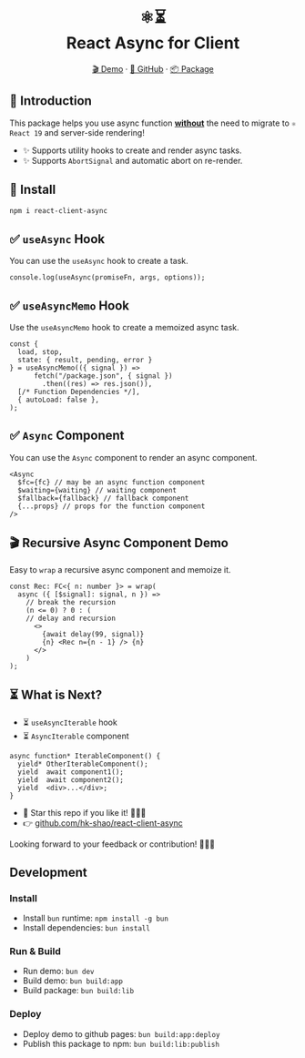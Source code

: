 <h1 align="center">
  ⚛️⏳
  <br/>
  React Async for Client
</h1>

<p align="center">
  <a href="https://shao.fun/react-client-async/" target="_blank" rel="noreferrer">🎬 Demo</a>
  <span> · </span>
  <a href="https://github.com/HK-SHAO/react-client-async" target="_blank" rel="noreferrer">🌟 GitHub</a>
  <span> · </span>
  <a href="https://www.npmjs.com/package/react-client-async" target="_blank" rel="noreferrer">📦 Package</a>
</p>


## 👋 Introduction

This package helps you use async function **<u>without</u>** the need to migrate to `⚛️ React 19` and server-side rendering! 

- ✨ Supports utility hooks to create and render async tasks.
- ✨ Supports `AbortSignal` and automatic abort on re-render.


## 🚀 Install

```bash
npm i react-client-async
```


## ✅ `useAsync` Hook

You can use the `useAsync` hook to create a task.

```tsx
console.log(useAsync(promiseFn, args, options));
```


## ✅ `useAsyncMemo` Hook

Use the `useAsyncMemo` hook to create a memoized async task.

```tsx
const {
  load, stop,
  state: { result, pending, error }
} = useAsyncMemo(({ signal }) =>
      fetch("/package.json", { signal })
        .then((res) => res.json()),
  [/* Function Dependencies */],
  { autoLoad: false },
);
```


## ✅ `Async` Component

You can use the `Async` component to render an async component.

```tsx
<Async
  $fc={fc} // may be an async function component
  $waiting={waiting} // waiting component
  $fallback={fallback} // fallback component
  {...props} // props for the function component
/>
```


## 🎬 Recursive Async Component Demo

Easy to `wrap` a recursive async component and memoize it.

```tsx
const Rec: FC<{ n: number }> = wrap(
  async ({ [$signal]: signal, n }) =>
    // break the recursion
    (n <= 0) ? 0 : (
    // delay and recursion
      <>
        {await delay(99, signal)}
        {n} <Rec n={n - 1} /> {n}
      </>
    )
);
```


## ⏳ What is Next?

- ⏳ `useAsyncIterable` hook
- ⏳ `AsyncIterable` component

```tsx
async function* IterableComponent() {
  yield* OtherIterableComponent();
  yield  await component1();
  yield  await component2();
  yield  <div>...</div>;
}
```

- 🌟 Star this repo if you like it! 🤩🤩🤩
- 👉 [github.com/hk-shao/react-client-async](https://github.com/HK-SHAO/react-client-async)

Looking forward to your feedback or contribution! 🚀🚀🚀


## Development

### Install
- Install `bun` runtime: `npm install -g bun`
- Install dependencies: `bun install`

### Run & Build
- Run demo: `bun dev`
- Build demo: `bun build:app`
- Build package: `bun build:lib`

### Deploy
- Deploy demo to github pages: `bun build:app:deploy`
- Publish this package to npm: `bun build:lib:publish`